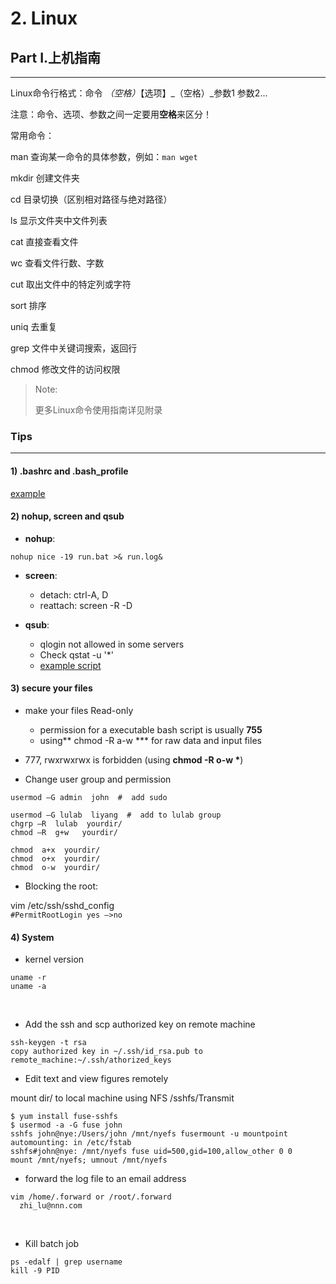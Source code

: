 # 2. Linux

## Part I.上机指南

---

Linux命令行格式：命令 _（空格）_【选项】_（空格）_参数1 参数2...

注意：命令、选项、参数之间一定要用**空格**来区分！

常用命令：

man 查询某一命令的具体参数，例如：`man wget`

mkdir    创建文件夹

cd    目录切换（区别相对路径与绝对路径）

ls 显示文件夹中文件列表

cat 直接查看文件

wc 查看文件行数、字数

cut 取出文件中的特定列或字符

sort 排序

uniq 去重复

grep 文件中关键词搜索，返回行

chmod 修改文件的访问权限

> Note:
>
> 更多Linux命令使用指南详见附录

### Tips

---

#### 1\) .bashrc and .bash\_profile

[example](https://github.com/lulab/PI/blob/master/workflow/bash_profile)

#### 2\) nohup, screen and qsub

* **nohup**:

`nohup nice -19 run.bat >& run.log&`

* **screen**: 
  * detach: ctrl-A, D
  * reattach: screen -R -D 
  
* **qsub**: 
  * qlogin not allowed in some servers 
  * Check qstat -u '\*' 
  * [example script](https://github.com/lulab/PI/blob/master/workflow/run_bins.pbs)

#### 3\)  secure your files

* make your files Read-only 
  * permission for a executable bash script is usually **755**
  * using** chmod -R a-w \*** for raw data and input files
* 777, rwxrwxrwx is forbidden \(using **chmod -R o-w \***\)

* Change user group and permission

```
usermod –G admin  john  #  add sudo

usermod –G lulab  liyang  #  add to lulab group
chgrp –R  lulab  yourdir/
chmod –R  g+w   yourdir/

chmod  a+x  yourdir/
chmod  o+x  yourdir/
chmod  o-w  yourdir/
```

* Blocking the root:

vim /etc/ssh/sshd\_config  
  `#PermitRootLogin yes —>no`

#### 4\) System

* kernel version

```
uname -r 
uname -a 
```
 
* Add the ssh and scp authorized key on remote machine
```
ssh-keygen -t rsa
copy authorized key in ~/.ssh/id_rsa.pub to remote_machine:~/.ssh/athorized_keys
```


* Edit text and view figures remotely

mount dir/ to local machine using NFS /sshfs/Transmit
 
```
$ yum install fuse-sshfs
$ usermod -a -G fuse john
sshfs john@nye:/Users/john /mnt/nyefs fusermount -u mountpoint
automounting: in /etc/fstab
sshfs#john@nye: /mnt/nyefs fuse uid=500,gid=100,allow_other 0 0
mount /mnt/nyefs; umnout /mnt/nyefs
```

* forward the log file to an email address

```
vim /home/.forward or /root/.forward
  zhi_lu@nnn.com
```
 


* Kill batch job 

```
ps -edalf | grep username 
kill -9 PID 
```



